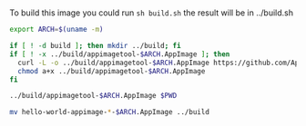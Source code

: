 #
To build this image you could run ``sh build.sh``
the result will be in ../build.sh


```sh 
export ARCH=$(uname -m)

if [ ! -d build ]; then mkdir ../build; fi
if [ ! -x ../build/appimagetool-$ARCH.AppImage ]; then
  curl -L -o ../build/appimagetool-$ARCH.AppImage https://github.com/AppImage/AppImageKit/releases/download/continuous/appimagetool-$ARCH.AppImage
  chmod a+x ../build/appimagetool-$ARCH.AppImage 
fi

../build/appimagetool-$ARCH.AppImage $PWD

mv hello-world-appimage-*-$ARCH.AppImage ../build
```

